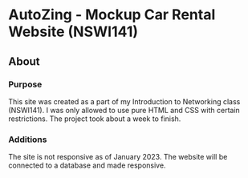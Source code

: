 # AutoZing - Mockup Car Rental Website (NSWI141)

## About

### Purpose
This site was created as a part of my Introduction to Networking class (NSWI141).
I was only allowed to use pure HTML and CSS with certain restrictions. The project took about a week to finish.

### Additions
The site is not responsive as of January 2023. The website will be connected to a database and made responsive.

